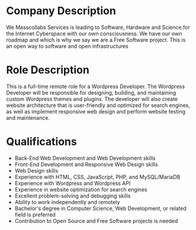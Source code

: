 # Company Description

We Masscollabs Services is leading to Software, Hardware and Science for the Internet Cyberspace with our own consciousness. We have our own roadmap and which is why we say we are a Free Software project. This is an open way to software and open infrastructures


# Role Description

This is a full-time remote role for a Wordpress Developer. The Wordpress Developer will be responsible for designing, building, and maintaining custom Wordpress themes and plugins. The developer will also create website architecture that is user-friendly and optimized for search engines, as well as implement responsive web design and perform website testing and maintenance.


# Qualifications

* Back-End Web Development and Web Development skills
* Front-End Development and Responsive Web Design skills
* Web Design skills
* Experience with HTML, CSS, JavaScript, PHP, and MySQL/MariaDB
* Experience with Wordpress and Wordpress API
* Experience in website optimization for search engines
* Excellent problem-solving and debugging skills
* Ability to work independently and remotely
* Bachelor's degree in Computer Science, Web Development, or related field is preferred
* Contribution to Open Source and Free Software projects is needed



